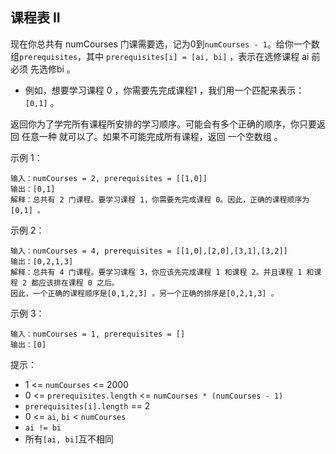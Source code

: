 ## 课程表 II

现在你总共有 numCourses 门课需要选，记为0到`numCourses - 1`。给你一个数组`prerequisites`，其中 `prerequisites[i] = [ai, bi]` ，表示在选修课程 ai 前 必须 先选修bi 。

* 例如，想要学习课程 0 ，你需要先完成课程1 ，我们用一个匹配来表示：`[0,1]` 。

返回你为了学完所有课程所安排的学习顺序。可能会有多个正确的顺序，你只要返回 任意一种 就可以了。如果不可能完成所有课程，返回 一个空数组 。



示例 1：

```
输入：numCourses = 2, prerequisites = [[1,0]]
输出：[0,1]
解释：总共有 2 门课程。要学习课程 1，你需要先完成课程 0。因此，正确的课程顺序为 [0,1] 。
```

示例 2：

```
输入：numCourses = 4, prerequisites = [[1,0],[2,0],[3,1],[3,2]]
输出：[0,2,1,3]
解释：总共有 4 门课程。要学习课程 3，你应该先完成课程 1 和课程 2。并且课程 1 和课程 2 都应该排在课程 0 之后。
因此，一个正确的课程顺序是[0,1,2,3] 。另一个正确的排序是[0,2,1,3] 。
```

示例 3：

```
输入：numCourses = 1, prerequisites = []
输出：[0]
```

提示：
* 1 <= `numCourses` <= 2000
* 0 <= `prerequisites.length` <= `numCourses * (numCourses - 1)`
* `prerequisites[i].length` == 2
* 0 <= `ai`, `bi` < `numCourses`
* `ai != bi`
* 所有`[ai, bi]`互不相同